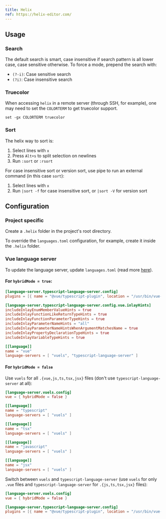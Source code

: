 ```yaml
---
title: Helix
ref: https://helix-editor.com/
---
```


## Usage

### Search

The default search is smart, case insensitive if search pattern is all lower case,
case sensitive otherwise.
To force a mode, prepend the search with:

- `(?-i)`: Case sensitive search
- `(?i)`: Case insensitive search

### Truecolor

When accessing `helix` in a remote server (through SSH, for example),
one may need to set the `COLORTERM` to get truecolor support.

```fish
set -gx COLORTERM truecolor
```

### Sort

The helix way to sort is:

1. Select lines with `x`
2. Press `Alt+s` to split selection on newlines
3. Run `:sort` or `:rsort`

For case insensitive sort or version sort,
use pipe to run an external command (in this case `sort`):

1. Select lines with `x`
2. Run `|sort -f` for case insensitive sort, or `|sort -V` for version sort

## Configuration

### Project specific

Create a `.helix` folder in the project's root directory.

To override the `languages.toml` configuration,
for example,
create it inside the `.helix` folder.

### Vue language server

To update the language server, update `languages.toml`
(read more [here](https://github.com/helix-editor/helix/discussions/10691)).

#### For `hybridMode = true`:

```toml
[language-server.typescript-language-server.config]
plugins = [{ name = "@vue/typescript-plugin", location = "/usr/bin/vue-language-server", languages = ["vue"] }]

[language-server.typescript-language-server.config.vue.inlayHints]
includeInlayEnumMemberValueHints = true
includeInlayFunctionLikeReturnTypeHints = true
includeInlayFunctionParameterTypeHints = true
includeInlayParameterNameHints = "all"
includeInlayParameterNameHintsWhenArgumentMatchesName = true
includeInlayPropertyDeclarationTypeHints = true
includeInlayVariableTypeHints = true

[[language]]
name = "vue"
language-servers = [ "vuels", "typescript-language-server" ]
```

#### For `hybridMode = false`

Use `vuels` for all `.{vue,js,ts,tsx,jsx}` files
(don't use `typescript-language-server` at all):

```toml
[language-server.vuels.config]
vue = { hybridMode = false }

[[language]]
name = "typescript"
language-servers = [ "vuels" ]

[[language]]
name = "tsx"
language-servers = [ "vuels" ]

[[language]]
name = "javascript"
language-servers = [ "vuels" ]

[[language]]
name = "jsx"
language-servers = [ "vuels" ]
```

Switch between `vuels` and `typescript-language-server`
(use `vuels` for only `.vue` files and `typescript-language-server` for `.{js,ts,tsx,jsx}` files):

```toml
[language-server.vuels.config]
vue = { hybridMode = false }

[language-server.typescript-language-server.config]
plugins = [{ name = "@vue/typescript-plugin", location = "/usr/bin/vue-language-server", languages = ["vue"] }]
```
